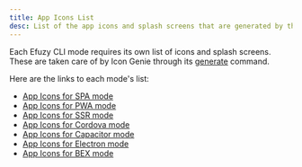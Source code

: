 ```yaml
---
title: App Icons List
desc: List of the app icons and splash screens that are generated by the Icon Genie CLI based on the Efuzy mode.
---
```


Each Efuzy CLI mode requires its own list of icons and splash screens.
These are taken care of by Icon Genie through its [generate](/icongenie/command-list#Generate) command.

Here are the links to each mode's list:

* [App Icons for SPA mode](/efuzy-cli/developing-spa/app-icons-spa)
* [App Icons for PWA mode](/efuzy-cli/developing-pwa/app-icons-pwa)
* [App Icons for SSR mode](/efuzy-cli/developing-ssr/app-icons-ssr)
* [App Icons for Cordova mode](/efuzy-cli/developing-cordova-apps/app-icons-cordova)
* [App Icons for Capacitor mode](/efuzy-cli/developing-capacitor-apps/app-icons-capacitor)
* [App Icons for Electron mode](/efuzy-cli/developing-electron-apps/app-icons-electron)
* [App Icons for BEX mode](/efuzy-cli/developing-browser-extensions/app-icons-browser-extension)
